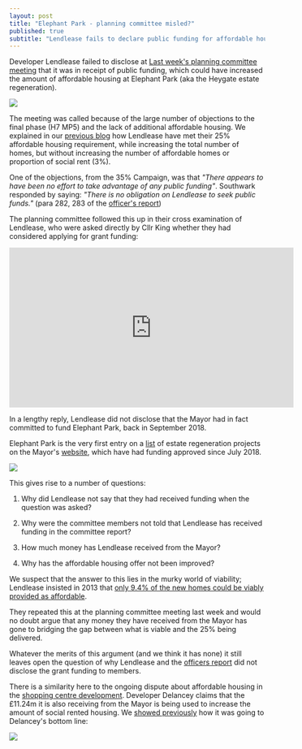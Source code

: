 ```yaml
---
layout: post
title: "Elephant Park - planning committee misled?"
published: true 
subtitle: "Lendlease fails to declare public funding for affordable housing"
---
```


Developer Lendlease failed to disclose at [Last week's planning committee meeting](http://35percent.org/2020-03-01-final-heygate-application-planning-committee-misled/) that it was in receipt of public funding, which could have increased the amount of affordable housing at Elephant Park (aka the Heygate estate regeneration). 

![](http://35percent.org/img/eparkaerial.jpg)

The meeting was called because of the large number of objections to the final phase (H7 MP5) and the lack of additional affordable housing.  We explained in our [previous blog](http://35percent.org/2020-02-21-heygate-final-chapter-and-chance-for-southwark-to-redeem-itself/) how Lendlease have met their 25% affordable housing requirement, while increasing the total number of homes, but without increasing the number of affordable homes or proportion of social rent (3%).

One of the objections, from the 35% Campaign, was that _"There appears to have been no effort to take advantage of any public funding"_.  Southwark responded  by saying: _"There is no obligation on Lendlease to seek public funds."_ (para 282, 283 of the [officer's report](http://moderngov.southwark.gov.uk/documents/s87381/Report%20Plot%20H7%20Heygate%20Street%20within%20land%20bounded%20by%20Elephant%20Park%20to%20the%20north%20Plot%20H2%20to%20the%20wes.pdf))

The planning committee followed this up in their cross examination of Lendlease, who were asked directly by Cllr King whether they had considered applying for grant funding:

<iframe width="560" height="315" src="https://www.youtube.com/embed/uYXZEWz7-wo?t=8782" frameborder="0" allow="accelerometer; autoplay; encrypted-media; gyroscope; picture-in-picture" allowfullscreen></iframe>

In a lengthy reply, Lendlease did not disclose that the Mayor had in fact committed to fund Elephant Park, back in September 2018. 

Elephant Park is the very first entry on a [list](https://www.london.gov.uk/sites/default/files/31.07.19_for_website_-_estate_regen_projects_approved_after_18_july_2018.pdf) of estate regeneration projects on the Mayor's [website](https://www.london.gov.uk/what-we-do/housing-and-land/increasing-housing-supply/estate-regeneration-data), which have had funding approved since July 2018.

![](http://35percent.org/img/screenshotglafunding.png)

This gives rise to a number of questions:

1. Why did Lendlease not say that they had received funding when the question was asked?

2. Why were the committee members not told that Lendlease has received funding in the committee report?

3. How much money has Lendlease received from the Mayor?

4. Why has the affordable housing offer not been improved?

We suspect that the answer to this lies in the murky world of viability; Lendlease insisted in 2013 that [only 9.4% of the new homes could be viably provided as affordable](https://www.theguardian.com/cities/2015/jun/25/london-developers-viability-planning-affordable-social-housing-regeneration-oliver-wainwright).

They repeated this at the planning committee meeting last week and would no doubt argue that any money they have received from the Mayor has gone to bridging the gap between what is viable and the 25% being delivered.

Whatever the merits of this argument (and we think it has none) it still leaves open the question of why Lendlease and the [officers report](http://moderngov.southwark.gov.uk/documents/s87381/Report%20Plot%20H7%20Heygate%20Street%20within%20land%20bounded%20by%20Elephant%20Park%20to%20the%20north%20Plot%20H2%20to%20the%20wes.pdf) did not disclose the grant funding to members. 

There is a similarity here to the ongoing dispute about affordable housing in the [shopping centre development](https://35percent.org/shopping-centre). Developer Delancey claims that the £11.24m it is also receiving from the Mayor is being used to increase the amount of social rented housing. We [showed previously](http://35percent.org/2018-07-02-viability-and-delancey/) how it was going to Delancey's bottom line:

![](http://35percent.org/img/delanceyfvaprofit.png)

<meta name="twitter:card" content="summary_large_image" />

<meta name="twitter:site" content="@35percent_EAN" />

<meta name="twitter:title" content="Elephant Park - Planning Committee misled" />

<meta name="twitter:description" content="Lendlease failed to declare that it was in receipt of public funding that could have increased the amount of affordable housing at its Heygate estate regeneration." />

<meta name="twitter:image" content="http://35percent.org/img/eparkaerial.jpg" />
